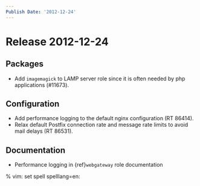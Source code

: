 ```yaml
---
Publish Date: '2012-12-24'
---
```


# Release 2012-12-24

## Packages

- Add `imagemagick` to LAMP server role since it is often needed by php
  applications (#11673).

## Configuration

- Add performance logging to the default nginx configuration (RT 86414).
- Relax default Postfix connection rate and message rate limits to avoid mail
  delays (RT 86531).

## Documentation

- Performance logging in {ref}`webgateway` role documentation

% vim: set spell spelllang=en:
